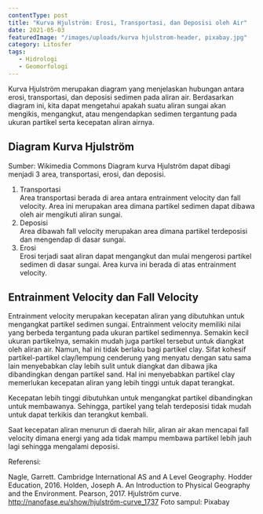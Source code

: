 ```yaml
---
contentType: post
title: "Kurva Hjulström: Erosi, Transportasi, dan Deposisi oleh Air"
date: 2021-05-03
featuredImage: "/images/uploads/kurva hjulstrom-header, pixabay.jpg"
category: Litosfer
tags: 
   - Hidrologi
   - Geomorfologi
---
```


Kurva Hjulström merupakan diagram yang menjelaskan hubungan antara erosi, transportasi, dan deposisi sedimen pada aliran air. Berdasarkan diagram ini, kita dapat mengetahui apakah suatu aliran sungai akan mengikis, mengangkut, atau mengendapkan sedimen tergantung pada ukuran partikel serta kecepatan aliran airnya.

## Diagram Kurva Hjulström

Sumber: Wikimedia Commons
Diagram kurva Hjulström dapat dibagi menjadi 3 area, transportasi, erosi, dan deposisi.

1. Transportasi  
   Area transportasi berada di area antara entrainment velocity dan fall velocity. Area ini merupakan area dimana partikel sedimen dapat dibawa oleh air mengikuti aliran sungai.
2. Deposisi  
   Area dibawah fall velocity merupakan area dimana partikel terdeposisi dan mengendap di dasar sungai.
3. Erosi  
   Erosi terjadi saat aliran dapat mengangkut dan mulai mengerosi partikel sedimen di dasar sungai. Area kurva ini berada di atas entrainment velocity.
## Entrainment Velocity dan Fall Velocity
Entrainment velocity merupakan kecepatan aliran yang dibutuhkan untuk mengangkat partikel sedimen sungai. Entrainment velocity memiliki nilai yang berbeda tergantung pada ukuran partikel sedimennya. Semakin kecil ukuran partikelnya, semakin mudah juga partikel tersebut untuk diangkat oleh aliran air. Namun, hal ini tidak berlaku bagi partikel clay. Sifat kohesif partikel-partikel clay/lempung cenderung yang menyatu dengan satu sama lain menyebabkan clay lebih sulit untuk diangkat dan dibawa jika dibandingkan dengan partikel sand. Hal ini menyebabkan partikel clay memerlukan kecepatan aliran yang lebih tinggi untuk dapat terangkat.

Kecepatan lebih tinggi dibutuhkan untuk mengangkat partikel dibandingkan untuk membawanya. Sehingga, partikel yang telah terdeposisi tidak mudah untuk dapat terkikis dan terangkut kembali.

Saat kecepatan aliran menurun di daerah hilir, aliran air akan mencapai fall velocity dimana energi yang ada tidak mampu membawa partikel lebih jauh lagi sehingga mengalami deposisi.

Referensi:

Nagle, Garrett. Cambridge International AS and A Level Geography. Hodder Education, 2016.
Holden, Joseph A. An Introduction to Physical Geography and the Environment. Pearson, 2017.
Hjulström curve. http://nanofase.eu/show/hjulström-curve_1737
Foto sampul: Pixabay